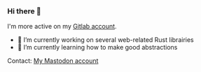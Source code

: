### Hi there 👋

I'm more active on my [Gitlab account](https://gitlab.com/nifou).

- 🔭 I’m currently working on several web-related Rust librairies
- 🌱 I’m currently learning how to make good abstractions

Contact: <a rel="me" href="https://fosstodon.org/@nifou">My Mastodon account</a>

<!--
**nifouprog/nifouprog** is a ✨ _special_ ✨ repository because its `README.md` (this file) appears on your GitHub profile.

Here are some ideas to get you started:

- 👯 I’m looking to collaborate on ...
- 🤔 I’m looking for help with ...
- 💬 Ask me about ...
- 📫 How to reach me: ...
- 😄 Pronouns: ...
- ⚡ Fun fact: ...
-->
